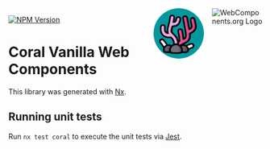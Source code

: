 <img src="https://raw.githubusercontent.com/webcomponents/webcomponents-icons/master/logo/logo_512x512.png" alt="WebComponents.org Logo" itemprop="image" width="100" align="right">
<img src="https://github.com/divetool/coral/raw/main/docs/coral-logo.png" alt="Coral logo" title="Coral" width="100" align="right" style="margin-right: 1rem;"/>

[![NPM Version](https://img.shields.io/npm/v/@divetool/coral?color=green&label=%40divetool%2Fcoral&logo=npm)](https://www.npmjs.com/@divetool/coral)

# Coral Vanilla Web Components

This library was generated with [Nx](https://nx.dev).

## Running unit tests

Run `nx test coral` to execute the unit tests via [Jest](https://jestjs.io).
